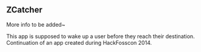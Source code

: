 ZCatcher
---------

More info to be added~

This app is supposed to wake up a user before they reach their destination.
Continuation of an app created during HackFosscon 2014.
